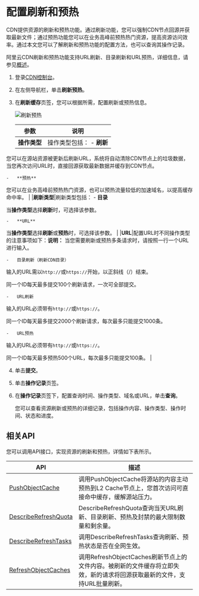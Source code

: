 # 配置刷新和预热

CDN提供资源的刷新和预热功能。通过刷新功能，您可以强制CDN节点回源并获取最新文件；通过预热功能您可以在业务高峰前预热热门资源，提高资源访问效率。通过本文您可以了解刷新和预热功能的配置方法，也可以查询其操作记录。

阿里云CDN刷新和预热功能支持URL刷新、目录刷新和URL预热，详细信息，请参见[概述](/cn.zh-CN/服务管理/刷新预热/概述.md)。

1.  登录[CDN控制台](https://cdn.console.aliyun.com)。

2.  在左侧导航栏，单击**刷新预热**。

3.  在**刷新缓存**页签，您可以根据所需，配置刷新或预热信息。

    ![刷新预热](https://static-aliyun-doc.oss-accelerate.aliyuncs.com/assets/img/zh-CN/1976148951/p88300.png)

    |参数|说明|
    |--|--|
    |**操作类型**|操作类型包括：     -   **刷新**

您可以在源站资源被更新后刷新URL，系统将自动清除CDN节点上的垃圾数据，当您再次访问URL时，直接回源获取最新数据并缓存到CDN节点。

    -   **预热**

您可以在业务高峰前预热热门资源，也可以预热流量较低的加速域名，以提高缓存命中率。 |
    |**刷新类型**|刷新类型包括：     -   **目录**

当**操作类型**选择**刷新**时，可选择该参数。

    -   **URL**

当**操作类型**选择**刷新**或**预热**时，可选择该参数。 |
    |**URL**|配置URL时不同操作类型的注意事项如下：**说明：** 当您需要刷新或预热多条请求时，请按照一行一个URL进行输入。

    -   目录刷新（刷新CDN目录）

输入的URL需以`http://`或`https://`开始，以正斜线（/）结束。

同一个ID每天最多提交100个刷新请求，一次可全部提交。

    -   URL刷新

输入的URL必须带有`http://`或`https://`。

同一个ID每天最多提交2000个刷新请求，每次最多只能提交1000条。

    -   URL预热

输入的URL必须带有`http://`或`https://`。

同一个ID每天最多预热500个URL，每次最多只能提交100条。 |

4.  单击**提交**。

5.  单击**操作记录**页签。

6.  在**操作记录**页签下，配置查询时间、操作类型、域名或URL，单击**查询**。

    您可以查看资源刷新或预热的详细记录，包括操作内容、操作类型、操作时间、状态和进度。


## 相关API

您可以调用API接口，实现资源的刷新和预热，详情如下表所示。

|API|描述|
|---|--|
|[PushObjectCache](/cn.zh-CN/新版API参考/刷新预热类接口/预热源站内容到缓存节点.md)|调用PushObjectCache将源站的内容主动预热到L2 Cache节点上，您首次访问可直接命中缓存，缓解源站压力。|
|[DescribeRefreshQuota](/cn.zh-CN/新版API参考/刷新预热类接口/获取缓存刷新预热信息.md)|DescribeRefreshQuota查询当天URL刷新、目录刷新、预热及封禁的最大限制数量和剩余量。|
|[DescribeRefreshTasks](/cn.zh-CN/新版API参考/刷新预热类接口/获取刷新预热任务信息.md)|调用DescribeRefreshTasks查询刷新、预热状态是否在全网生效。|
|[RefreshObjectCaches](/cn.zh-CN/新版API参考/刷新预热类接口/刷新节点上的文件内容.md)|调用RefreshObjectCaches刷新节点上的文件内容。被刷新的文件缓存将立即失效，新的请求将回源获取最新的文件，支持URL批量刷新。|

